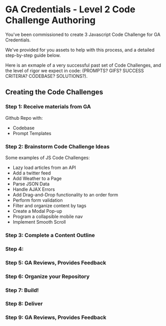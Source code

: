 # GA Credentials - Level 2 Code Challenge Authoring

You've been commissioned to create 3 Javascript Code Challenge for GA Credentials. 

We've provided for you assets to help with this process, and a detailed step-by-step guide below.

Here is an exmaple of a very successful past set of Code Challenges, and the level of rigor we expect in code: (PROMPTS? GIFS? SUCCESS CRITERIA? CODEBASE? SOLUTIONS?).

## Creating the Code Challenges 

### Step 1: Receive materials from GA

Github Repo with:

- Codebase
- Prompt Templates

### Step 2: Brainstorm Code Challenge Ideas

Some examples of JS Code Challenges:

- Lazy load articles from an API
- Add a twitter feed
- Add Weather to a Page
- Parse JSON Data
- Handle AJAX Errors
- Add Drag-and-Drop functionality to an order form
- Perform form validation
- Filter and organize content by tags
- Create a Modal Pop-up
- Program a collapsible mobile nav
- Implement Smooth Scroll

### Step 3: Complete a Content Outline

### Step 4: 

### Step 5: GA Reviews, Provides Feedback

### Step 6: Organize your Repository

### Step 7: Build!

### Step 8: Deliver

### Step 9: GA Reviews, Provides Feedback
